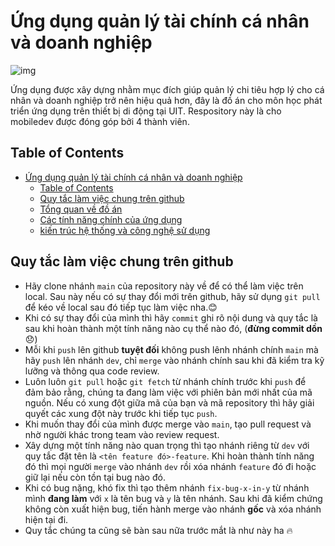 # Ứng dụng quản lý tài chính cá nhân và doanh nghiệp

![img](app/src/main/res/drawable/logo.jpg)

Ứng dụng được xây dựng nhằm mục đích giúp quản lý chi tiêu hợp lý cho cá nhân và doanh nghiệp trở nên hiệu quả hơn, đây là đồ án cho môn học phát triển ứng dụng trên thiết bị di động tại UIT. Respository này là cho mobiledev được đóng góp bởi 4 thành viên.

## Table of Contents
  - [Ứng dụng quản lý tài chính cá nhân và doanh nghiệp](#Ứng-dụng-quản-lý-tài-chính-cá-nhân-và-doanh_nghiệp)
      -  [Table of Contents](#table-of-contents)
      -  [Quy tắc làm việc chung trên github](#quy-tắc-làm-việc-chung-trên-github)
      -  [Tổng quan về đồ án](#tổng-quan-về-đồ-án)
      -  [Các tính năng chính của ứng dụng](#các-tính-năng-chính-của-ứng-dụng)
      -  [kiến trúc hệ thống và công nghệ sử dụng](#kiến-trúc-hệ-thống-và-công-nghệ-sử-dụng)
   
  ## Quy tắc làm việc chung trên github
  - Hãy clone nhánh `main` của repository này về để có thể làm việc trên local. Sau này nếu có sự thay đổi mới trên github, hãy sử dụng `git pull` để kéo về local sau đó tiếp tục làm việc nha.😊
  - Khi có sự thay đổi của mình thì hãy `commit` ghi rõ nội dung và quy tắc là sau khi hoàn thành một tính năng nào cụ thể nào đó, (**đừng commit dồn** 😞)
  - Mỗi khi `push` lên github **tuyệt đối** không push lênh nhánh chính `main` mà hãy `push` lên nhánh `dev`, chỉ `merge` vào nhánh chính sau khi đã kiểm tra kỹ lưỡng và thông qua code review.
  - Luôn luôn `git pull` hoặc `git fetch` từ nhánh chính trước khi `push` để đảm bảo rằng, chúng ta đang làm việc với phiên bản mới nhất của mã nguồn. Nếu có xung đột giữa mã của bạn và mã repository thì hãy giải quyết các xung  đột này trước khi tiếp tục `push`.
  - Khi muốn thay đổi của mình được merge vào `main`, tạo pull request và nhờ người khác trong team vào review request.
  - Xây dựng một tính năng nào quan trọng thì tạo nhánh riêng từ `dev` với quy tắc đặt tên là `<tên feature đó>-feature`. Khi hoàn thành tính năng đó thì mọi người `merge` vào nhánh `dev` rồi xóa nhánh `feature` đó đi hoặc giữ lại nếu còn tồn tại bug nào đó.
  - Khi có bug nặng, khó fix thì tạo thêm nhánh `fix-bug-x-in-y` từ nhánh mình **đang làm** với `x` là tên bug và `y` là tên nhánh. Sau khi đã kiểm chứng không còn xuất hiện bug, tiến hành merge vào nhánh **gốc** và xóa nhánh hiện tại đi.
  - Quy tắc chúng ta cũng sẽ bàn sau nữa trước mắt là như này ha 🔥
